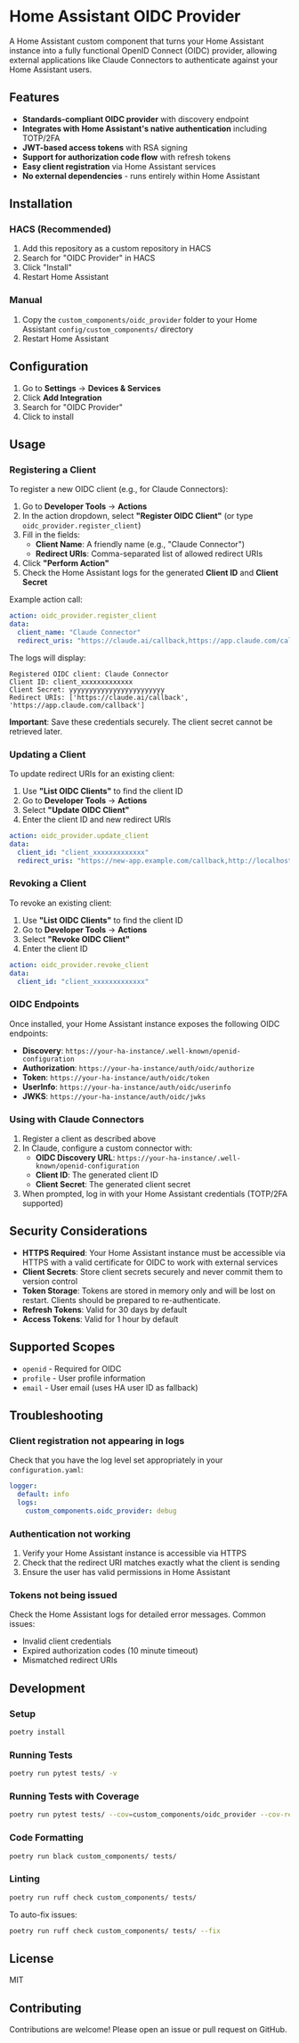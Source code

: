 # Home Assistant OIDC Provider

A Home Assistant custom component that turns your Home Assistant instance into a fully functional OpenID Connect (OIDC) provider, allowing external applications like Claude Connectors to authenticate against your Home Assistant users.

## Features

- **Standards-compliant OIDC provider** with discovery endpoint
- **Integrates with Home Assistant's native authentication** including TOTP/2FA
- **JWT-based access tokens** with RSA signing
- **Support for authorization code flow** with refresh tokens
- **Easy client registration** via Home Assistant services
- **No external dependencies** - runs entirely within Home Assistant

## Installation

### HACS (Recommended)

1. Add this repository as a custom repository in HACS
2. Search for "OIDC Provider" in HACS
3. Click "Install"
4. Restart Home Assistant

### Manual

1. Copy the `custom_components/oidc_provider` folder to your Home Assistant `config/custom_components/` directory
2. Restart Home Assistant

## Configuration

1. Go to **Settings** → **Devices & Services**
2. Click **Add Integration**
3. Search for "OIDC Provider"
4. Click to install

## Usage

### Registering a Client

To register a new OIDC client (e.g., for Claude Connectors):

1. Go to **Developer Tools** → **Actions**
2. In the action dropdown, select **"Register OIDC Client"** (or type `oidc_provider.register_client`)
3. Fill in the fields:
   - **Client Name**: A friendly name (e.g., "Claude Connector")
   - **Redirect URIs**: Comma-separated list of allowed redirect URIs
4. Click **"Perform Action"**
5. Check the Home Assistant logs for the generated **Client ID** and **Client Secret**

Example action call:

```yaml
action: oidc_provider.register_client
data:
  client_name: "Claude Connector"
  redirect_uris: "https://claude.ai/callback,https://app.claude.com/callback"
```

The logs will display:

```
Registered OIDC client: Claude Connector
Client ID: client_xxxxxxxxxxxxx
Client Secret: yyyyyyyyyyyyyyyyyyyyyyyy
Redirect URIs: ['https://claude.ai/callback', 'https://app.claude.com/callback']
```

**Important**: Save these credentials securely. The client secret cannot be retrieved later.

### Updating a Client

To update redirect URIs for an existing client:

1. Use **"List OIDC Clients"** to find the client ID
2. Go to **Developer Tools** → **Actions**
3. Select **"Update OIDC Client"**
4. Enter the client ID and new redirect URIs

```yaml
action: oidc_provider.update_client
data:
  client_id: "client_xxxxxxxxxxxxx"
  redirect_uris: "https://new-app.example.com/callback,http://localhost:8080/auth"
```

### Revoking a Client

To revoke an existing client:

1. Use **"List OIDC Clients"** to find the client ID
2. Go to **Developer Tools** → **Actions**
3. Select **"Revoke OIDC Client"**
4. Enter the client ID

```yaml
action: oidc_provider.revoke_client
data:
  client_id: "client_xxxxxxxxxxxxx"
```

### OIDC Endpoints

Once installed, your Home Assistant instance exposes the following OIDC endpoints:

- **Discovery**: `https://your-ha-instance/.well-known/openid-configuration`
- **Authorization**: `https://your-ha-instance/auth/oidc/authorize`
- **Token**: `https://your-ha-instance/auth/oidc/token`
- **UserInfo**: `https://your-ha-instance/auth/oidc/userinfo`
- **JWKS**: `https://your-ha-instance/auth/oidc/jwks`

### Using with Claude Connectors

1. Register a client as described above
2. In Claude, configure a custom connector with:
   - **OIDC Discovery URL**: `https://your-ha-instance/.well-known/openid-configuration`
   - **Client ID**: The generated client ID
   - **Client Secret**: The generated client secret
3. When prompted, log in with your Home Assistant credentials (TOTP/2FA supported)

## Security Considerations

- **HTTPS Required**: Your Home Assistant instance must be accessible via HTTPS with a valid certificate for OIDC to work with external services
- **Client Secrets**: Store client secrets securely and never commit them to version control
- **Token Storage**: Tokens are stored in memory only and will be lost on restart. Clients should be prepared to re-authenticate.
- **Refresh Tokens**: Valid for 30 days by default
- **Access Tokens**: Valid for 1 hour by default

## Supported Scopes

- `openid` - Required for OIDC
- `profile` - User profile information
- `email` - User email (uses HA user ID as fallback)

## Troubleshooting

### Client registration not appearing in logs

Check that you have the log level set appropriately in your `configuration.yaml`:

```yaml
logger:
  default: info
  logs:
    custom_components.oidc_provider: debug
```

### Authentication not working

1. Verify your Home Assistant instance is accessible via HTTPS
2. Check that the redirect URI matches exactly what the client is sending
3. Ensure the user has valid permissions in Home Assistant

### Tokens not being issued

Check the Home Assistant logs for detailed error messages. Common issues:
- Invalid client credentials
- Expired authorization codes (10 minute timeout)
- Mismatched redirect URIs

## Development

### Setup

```bash
poetry install
```

### Running Tests

```bash
poetry run pytest tests/ -v
```

### Running Tests with Coverage

```bash
poetry run pytest tests/ --cov=custom_components/oidc_provider --cov-report=term-missing
```

### Code Formatting

```bash
poetry run black custom_components/ tests/
```

### Linting

```bash
poetry run ruff check custom_components/ tests/
```

To auto-fix issues:

```bash
poetry run ruff check custom_components/ tests/ --fix
```

## License

MIT

## Contributing

Contributions are welcome! Please open an issue or pull request on GitHub.

